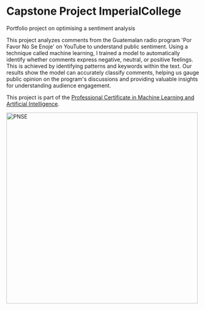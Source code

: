 # Capstone Project ImperialCollege
Portfolio project on optimising a sentiment analysis

This project analyzes comments from the Guatemalan radio program 'Por Favor No Se Enoje' on YouTube to understand public sentiment. Using a technique called machine learning, I trained a model to automatically identify whether comments express negative, neutral, or positive feelings. This is achieved by identifying patterns and keywords within the text. Our results show the model can accurately classify comments, helping us gauge public opinion on the program's discussions and providing valuable insights for understanding audience engagement.

This project is part of the [Professional Certificate in Machine Learning and Artificial Intelligence](https://execed-online.imperial.ac.uk/professional-certificate-ml-ai).

<img src="https://d3t3ozftmdmh3i.cloudfront.net/staging/podcast_uploaded_nologo/38787924/38787924-1692912103476-5d4d01e3065b5.jpg" alt="PNSE" width="500" height="500">

